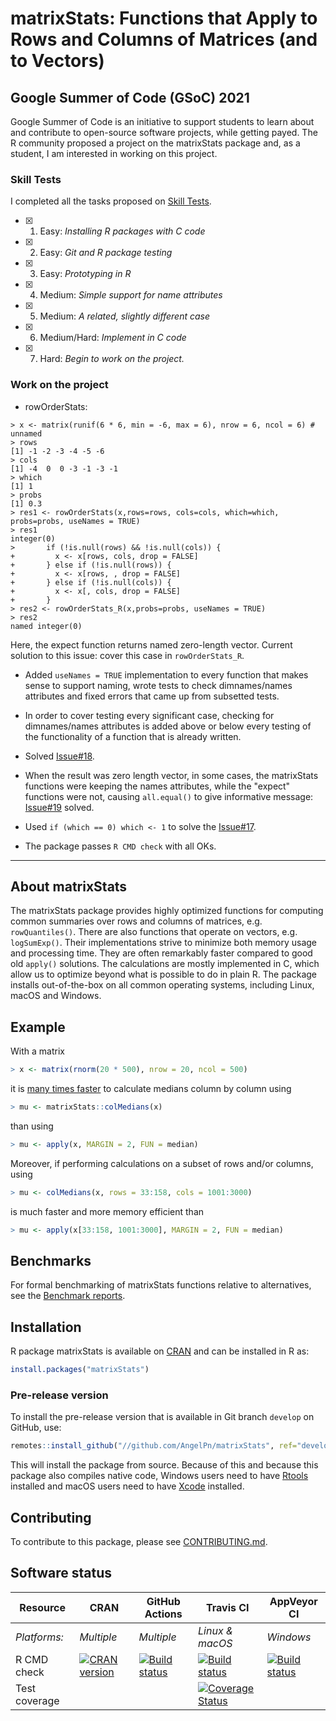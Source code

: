 
# matrixStats: Functions that Apply to Rows and Columns of Matrices (and to Vectors)

## Google Summer of Code (GSoC) 2021

Google Summer of Code is an initiative to support students to learn about and contribute to open-source software projects, while getting payed. The R community proposed a project on the matrixStats package and, as a student, I am interested in working on this project.

### Skill Tests
I completed all the tasks proposed on [Skill Tests](https://github.com/rstats-gsoc/gsoc2021/wiki/matrixStats#skill-tests).

- [x] 1. Easy: _Installing R packages with C code_
- [x] 2. Easy: _Git and R package testing_
- [x] 3. Easy: _Prototyping in R_
- [x] 4. Medium: _Simple support for name attributes_
- [x] 5. Medium: _A related, slightly different case_
- [x] 6. Medium/Hard: _Implement in C code_
- [x] 7. Hard: _Begin to work on the project._

### Work on the project

- rowOrderStats:
```
> x <- matrix(runif(6 * 6, min = -6, max = 6), nrow = 6, ncol = 6) # unnamed
> rows
[1] -1 -2 -3 -4 -5 -6
> cols
[1] -4  0  0 -3 -1 -3 -1
> which
[1] 1
> probs
[1] 0.3
> res1 <- rowOrderStats(x,rows=rows, cols=cols, which=which, probs=probs, useNames = TRUE)
> res1
integer(0)
>       if (!is.null(rows) && !is.null(cols)) {
+         x <- x[rows, cols, drop = FALSE]
+       } else if (!is.null(rows)) {
+         x <- x[rows, , drop = FALSE]
+       } else if (!is.null(cols)) {
+         x <- x[, cols, drop = FALSE]
+       }
> res2 <- rowOrderStats_R(x,probs=probs, useNames = TRUE)
> res2
named integer(0)
```
Here, the expect function returns named zero-length vector. Current solution to this issue: cover this case in `rowOrderStats_R`.

- Added `useNames = TRUE` implementation to every function that makes sense to support naming, wrote tests to check dimnames/names attributes and fixed errors that came up from subsetted tests.

- In order to cover testing every significant case, checking for dimnames/names attributes is added above or below every testing of the functionality of a function that is already written.

- Solved [Issue#18](https://github.com/HenrikBengtsson/GSOC-2021-matrixStats/issues/18).

- When the result was zero length vector, in some cases, the matrixStats functions were keeping the names attributes, while the "expect" functions were not, causing `all.equal()` to give informative message: [Issue#19](https://github.com/HenrikBengtsson/GSOC-2021-matrixStats/issues/19) solved.

- Used `if (which == 0) which <- 1` to solve the [Issue#17](https://github.com/HenrikBengtsson/GSOC-2021-matrixStats/issues/17#issue-932975424).

- The package passes `R CMD check` with all OKs.

---

## About matrixStats

The matrixStats package provides highly optimized functions for
computing common summaries over rows and columns of matrices,
e.g. `rowQuantiles()`. There are also functions that operate on vectors,
e.g. `logSumExp()`. Their implementations strive to minimize both memory
usage and processing time. They are often remarkably faster compared
to good old `apply()` solutions. The calculations are mostly implemented
in C, which allow us to optimize beyond what is possible to do in
plain R. The package installs out-of-the-box on all common operating
systems, including Linux, macOS and Windows.

## Example
With a matrix
```r
> x <- matrix(rnorm(20 * 500), nrow = 20, ncol = 500)
```
it is [many times
faster](http://www.jottr.org/2015/01/matrixStats-0.13.1.html) to
calculate medians column by column using
```r
> mu <- matrixStats::colMedians(x)
```
than using
```r
> mu <- apply(x, MARGIN = 2, FUN = median)
```

Moreover, if performing calculations on a subset of rows and/or
columns, using
```r
> mu <- colMedians(x, rows = 33:158, cols = 1001:3000)
```
is much faster and more memory efficient than
```r
> mu <- apply(x[33:158, 1001:3000], MARGIN = 2, FUN = median)
```

## Benchmarks
For formal benchmarking of matrixStats functions relative to
alternatives, see the [Benchmark reports](https://github.com/HenrikBengtsson/matrixStats/wiki/Benchmark-reports).

## Installation
R package matrixStats is available on [CRAN](https://cran.r-project.org/package=matrixStats) and can be installed in R as:
```r
install.packages("matrixStats")
```


### Pre-release version

To install the pre-release version that is available in Git branch `develop` on GitHub, use:
```r
remotes::install_github("//github.com/AngelPn/matrixStats", ref="develop")
```
This will install the package from source.  Because of this and because this package also compiles native code, Windows users need to have [Rtools](https://cran.r-project.org/bin/windows/Rtools/) installed and macOS users need to have [Xcode](https://developer.apple.com/xcode/) installed.


<!-- pkgdown-drop-below -->

<!-- pkgdown-drop-below -->

## Contributing

To contribute to this package, please see [CONTRIBUTING.md](CONTRIBUTING.md).
 

## Software status

| Resource      | CRAN        | GitHub Actions      | Travis CI       | AppVeyor CI      |
| ------------- | ------------------- | ------------------- | --------------- | ---------------- |
| _Platforms:_  | _Multiple_          | _Multiple_          | _Linux & macOS_ | _Windows_        |
| R CMD check   | <a href="https://cran.r-project.org/web/checks/check_results_matrixStats.html"><img border="0" src="http://www.r-pkg.org/badges/version/matrixStats" alt="CRAN version"></a> | <a href="https://github.com/HenrikBengtsson/matrixStats/actions?query=workflow%3AR-CMD-check"><img src="https://github.com/HenrikBengtsson/matrixStats/workflows/R-CMD-check/badge.svg?branch=develop" alt="Build status"></a>       | <a href="https://travis-ci.org/HenrikBengtsson/matrixStats"><img src="https://travis-ci.org/HenrikBengtsson/matrixStats.svg" alt="Build status"></a>   | <a href="https://ci.appveyor.com/project/HenrikBengtsson/matrixstats"><img src="https://ci.appveyor.com/api/projects/status/github/HenrikBengtsson/matrixStats?svg=true" alt="Build status"></a> |
| Test coverage |                     |                     | <a href="https://codecov.io/gh/HenrikBengtsson/matrixStats"><img src="https://codecov.io/gh/HenrikBengtsson/matrixStats/branch/develop/graph/badge.svg" alt="Coverage Status"/></a>     |                  |

